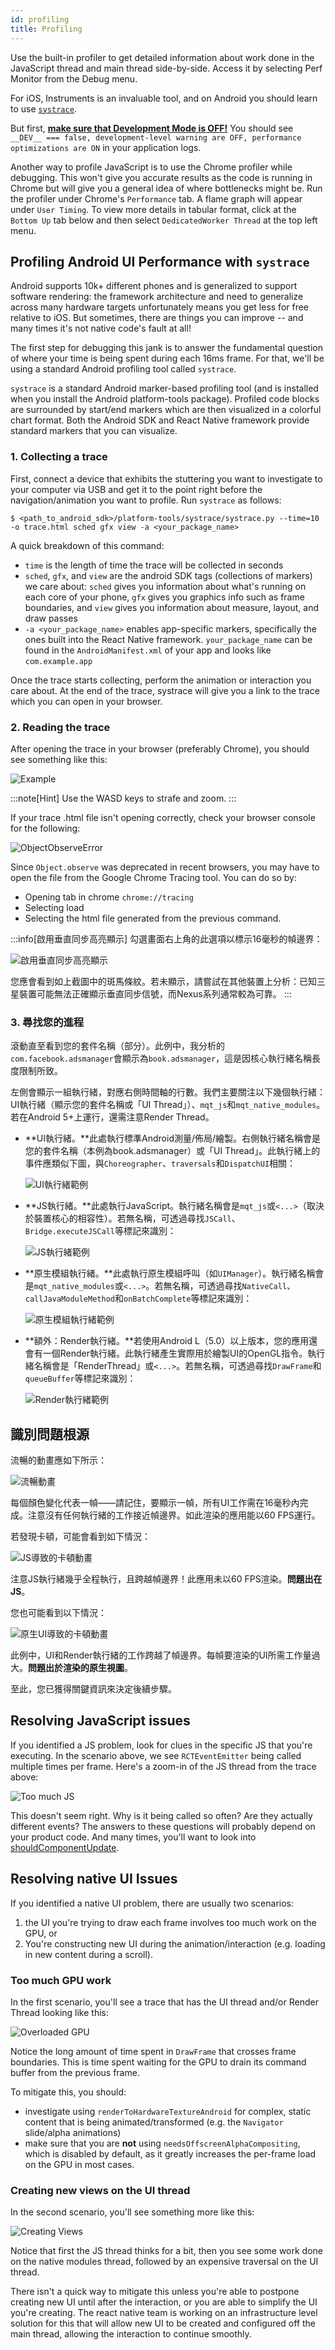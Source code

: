 ```yaml
---
id: profiling
title: Profiling
---
```


Use the built-in profiler to get detailed information about work done in the JavaScript thread and main thread side-by-side. Access it by selecting Perf Monitor from the Debug menu.

For iOS, Instruments is an invaluable tool, and on Android you should learn to use [`systrace`](profiling.md#profiling-android-ui-performance-with-systrace).

But first, [**make sure that Development Mode is OFF!**](performance.md#running-in-development-mode-devtrue) You should see `__DEV__ === false, development-level warning are OFF, performance optimizations are ON` in your application logs.

Another way to profile JavaScript is to use the Chrome profiler while debugging. This won't give you accurate results as the code is running in Chrome but will give you a general idea of where bottlenecks might be. Run the profiler under Chrome's `Performance` tab. A flame graph will appear under `User Timing`. To view more details in tabular format, click at the `Bottom Up` tab below and then select `DedicatedWorker Thread` at the top left menu.

## Profiling Android UI Performance with `systrace`

Android supports 10k+ different phones and is generalized to support software rendering: the framework architecture and need to generalize across many hardware targets unfortunately means you get less for free relative to iOS. But sometimes, there are things you can improve -- and many times it's not native code's fault at all!

The first step for debugging this jank is to answer the fundamental question of where your time is being spent during each 16ms frame. For that, we'll be using a standard Android profiling tool called `systrace`.

`systrace` is a standard Android marker-based profiling tool (and is installed when you install the Android platform-tools package). Profiled code blocks are surrounded by start/end markers which are then visualized in a colorful chart format. Both the Android SDK and React Native framework provide standard markers that you can visualize.

### 1. Collecting a trace

First, connect a device that exhibits the stuttering you want to investigate to your computer via USB and get it to the point right before the navigation/animation you want to profile. Run `systrace` as follows:

```shell
$ <path_to_android_sdk>/platform-tools/systrace/systrace.py --time=10 -o trace.html sched gfx view -a <your_package_name>
```

A quick breakdown of this command:

- `time` is the length of time the trace will be collected in seconds
- `sched`, `gfx`, and `view` are the android SDK tags (collections of markers) we care about: `sched` gives you information about what's running on each core of your phone, `gfx` gives you graphics info such as frame boundaries, and `view` gives you information about measure, layout, and draw passes
- `-a <your_package_name>` enables app-specific markers, specifically the ones built into the React Native framework. `your_package_name` can be found in the `AndroidManifest.xml` of your app and looks like `com.example.app`

Once the trace starts collecting, perform the animation or interaction you care about. At the end of the trace, systrace will give you a link to the trace which you can open in your browser.

### 2. Reading the trace

After opening the trace in your browser (preferably Chrome), you should see something like this:

![Example](/docs/assets/SystraceExample.png)

:::note[Hint]
Use the WASD keys to strafe and zoom.
:::

If your trace .html file isn't opening correctly, check your browser console for the following:

![ObjectObserveError](/docs/assets/ObjectObserveError.png)

Since `Object.observe` was deprecated in recent browsers, you may have to open the file from the Google Chrome Tracing tool. You can do so by:

- Opening tab in chrome `chrome://tracing`
- Selecting load
- Selecting the html file generated from the previous command.

:::info[啟用垂直同步高亮顯示]
勾選畫面右上角的此選項以標示16毫秒的幀邊界：

![啟用垂直同步高亮顯示](/docs/assets/SystraceHighlightVSync.png)

您應會看到如上截圖中的斑馬條紋。若未顯示，請嘗試在其他裝置上分析：已知三星裝置可能無法正確顯示垂直同步信號，而Nexus系列通常較為可靠。
:::

### 3. 尋找您的進程

滾動直至看到您的套件名稱（部分）。此例中，我分析的`com.facebook.adsmanager`會顯示為`book.adsmanager`，這是因核心執行緒名稱長度限制所致。

左側會顯示一組執行緒，對應右側時間軸的行數。我們主要關注以下幾個執行緒：UI執行緒（顯示您的套件名稱或「UI Thread」）、`mqt_js`和`mqt_native_modules`。若在Android 5+上運行，還需注意Render Thread。

- **UI執行緒。**此處執行標準Android測量/佈局/繪製。右側執行緒名稱會是您的套件名稱（本例為book.adsmanager）或「UI Thread」。此執行緒上的事件應類似下圖，與`Choreographer`、`traversals`和`DispatchUI`相關：

  ![UI執行緒範例](/docs/assets/SystraceUIThreadExample.png)

- **JS執行緒。**此處執行JavaScript。執行緒名稱會是`mqt_js`或`<...>`（取決於裝置核心的相容性）。若無名稱，可透過尋找`JSCall`、`Bridge.executeJSCall`等標記來識別：

  ![JS執行緒範例](/docs/assets/SystraceJSThreadExample.png)

- **原生模組執行緒。**此處執行原生模組呼叫（如`UIManager`）。執行緒名稱會是`mqt_native_modules`或`<...>`。若無名稱，可透過尋找`NativeCall`、`callJavaModuleMethod`和`onBatchComplete`等標記來識別：

  ![原生模組執行緒範例](/docs/assets/SystraceNativeModulesThreadExample.png)

- **額外：Render執行緒。**若使用Android L（5.0）以上版本，您的應用還會有一個Render執行緒。此執行緒產生實際用於繪製UI的OpenGL指令。執行緒名稱會是「RenderThread」或`<...>`。若無名稱，可透過尋找`DrawFrame`和`queueBuffer`等標記來識別：

  ![Render執行緒範例](/docs/assets/SystraceRenderThreadExample.png)

## 識別問題根源

流暢的動畫應如下所示：

![流暢動畫](/docs/assets/SystraceWellBehaved.png)

每個顏色變化代表一幀——請記住，要顯示一幀，所有UI工作需在16毫秒內完成。注意沒有任何執行緒的工作接近幀邊界。如此渲染的應用能以60 FPS運行。

若發現卡頓，可能會看到如下情況：

![JS導致的卡頓動畫](/docs/assets/SystraceBadJS.png)

注意JS執行緒幾乎全程執行，且跨越幀邊界！此應用未以60 FPS渲染。**問題出在JS**。

您也可能看到以下情況：

![原生UI導致的卡頓動畫](/docs/assets/SystraceBadUI.png)

此例中，UI和Render執行緒的工作跨越了幀邊界。每幀要渲染的UI所需工作量過大。**問題出於渲染的原生視圖**。

至此，您已獲得關鍵資訊來決定後續步驟。

## Resolving JavaScript issues

If you identified a JS problem, look for clues in the specific JS that you're executing. In the scenario above, we see `RCTEventEmitter` being called multiple times per frame. Here's a zoom-in of the JS thread from the trace above:

![Too much JS](/docs/assets/SystraceBadJS2.png)

This doesn't seem right. Why is it being called so often? Are they actually different events? The answers to these questions will probably depend on your product code. And many times, you'll want to look into [shouldComponentUpdate](https://reactjs.org/docs/react-component.html#shouldcomponentupdate).

## Resolving native UI Issues

If you identified a native UI problem, there are usually two scenarios:

1. the UI you're trying to draw each frame involves too much work on the GPU, or
2. You're constructing new UI during the animation/interaction (e.g. loading in new content during a scroll).

### Too much GPU work

In the first scenario, you'll see a trace that has the UI thread and/or Render Thread looking like this:

![Overloaded GPU](/docs/assets/SystraceBadUI.png)

Notice the long amount of time spent in `DrawFrame` that crosses frame boundaries. This is time spent waiting for the GPU to drain its command buffer from the previous frame.

To mitigate this, you should:

- investigate using `renderToHardwareTextureAndroid` for complex, static content that is being animated/transformed (e.g. the `Navigator` slide/alpha animations)
- make sure that you are **not** using `needsOffscreenAlphaCompositing`, which is disabled by default, as it greatly increases the per-frame load on the GPU in most cases.

### Creating new views on the UI thread

In the second scenario, you'll see something more like this:

![Creating Views](/docs/assets/SystraceBadCreateUI.png)

Notice that first the JS thread thinks for a bit, then you see some work done on the native modules thread, followed by an expensive traversal on the UI thread.

There isn't a quick way to mitigate this unless you're able to postpone creating new UI until after the interaction, or you are able to simplify the UI you're creating. The react native team is working on an infrastructure level solution for this that will allow new UI to be created and configured off the main thread, allowing the interaction to continue smoothly.